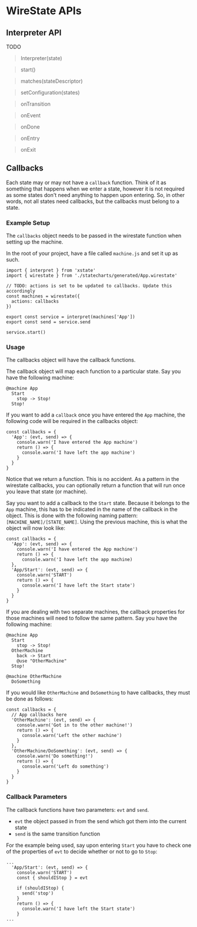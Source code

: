# WireState APIs

## Interpreter API

TODO

> Interpreter(state)

> start()

> matches(stateDescriptor)

> setConfiguration(states)

> onTransition

> onEvent

> onDone

> onEntry

> onExit

## Callbacks

Each state may or may not have a `callback` function.
Think of it as something that happens when we enter a state, however it is not required as some states don't need anything to happen upon entering. So, in other words, not all states need callbacks, but the callbacks must belong to a state.

### Example Setup

The `callbacks` object needs to be passed in the wirestate function when setting up the machine.

In the root of your project, have a file called `machine.js` and set it up as such.

```
import { interpret } from 'xstate'
import { wirestate } from './statecharts/generated/App.wirestate'

// TODO: actions is set to be updated to callbacks. Update this accordingly
const machines = wirestate({
  actions: callbacks
})

export const service = interpret(machines['App'])
export const send = service.send

service.start()
```

### Usage

The callbacks object will have the callback functions.

The callback object will map each function to a particular state. Say you have the following machine:

```
@machine App
  Start
    stop -> Stop!
  Stop!
```

If you want to add a `callback` once you have entered the `App` machine, the following code will be required in the callbacks object:

```
const callbacks = {
  'App': (evt, send) => {
    console.warn('I have entered the App machine')
    return () => {
      console.warn('I have left the app machine')
    }
  }
}
```

Notice that we return a function. This is no accident. As a pattern in the wirestate callbacks, you can optionally return a function that will run once you leave that state (or machine).

Say you want to add a callback to the `Start` state. Because it belongs to the `App` machine, this has to be indicated in the name of the callback in the object. This is done with the following naming pattern: `[MACHINE_NAME]/[STATE_NAME]`. Using the previous machine, this is what the object will now look like:

```
const callbacks = {
  'App': (evt, send) => {
    console.warn('I have entered the App machine')
    return () => {
      console.warn('I have left the app machine)
  },
  'App/Start': (evt, send) => {
    console.warn('START')
    return () => {
      console.warn('I have left the Start state')
    }
  }
}
```

If you are dealing with two separate machines, the callback properties for those machines will need to follow the same pattern.
Say you have the following machine:

```
@machine App
  Start
    stop -> Stop!
  OtherMachine
    back -> Start
    @use "OtherMachine"
  Stop!

@machine OtherMachine
  DoSomething
```

If you would like `OtherMachine` and `DoSomething` to have callbacks, they must be done as follows:

```
const callbacks = {
  // App callbacks here
  'OtherMachine': (evt, send) => {
    console.warn('Got in to the other machine!')
    return () => {
      console.warn('Left the other machine')
    }
  },
  'OtherMachine/DoSomething': (evt, send) => {
    console.warn('Do something!')
    return () => {
      console.warn('Left do something')
    }
  }
}
```

### Callback Parameters

The callback functions have two parameters: `evt` and `send`.

- `evt` the object passed in from the send which got them into the current state
- `send` is the same transition function

For the example being used, say upon entering `Start` you have to check one of the properties of `evt` to decide whether or not to go to `Stop`:

```
...
  'App/Start': (evt, send) => {
    console.warn('START')
    const { shouldIStop } = evt

    if (shouldIStop) {
      send('stop')
    }
    return () => {
      console.warn('I have left the Start state')
    }
...
```
